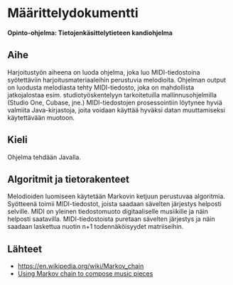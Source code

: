 # Määrittelydokumentti

**Opinto-ohjelma: Tietojenkäsittelytieteen kandiohjelma**

## Aihe

Harjoitustyön aiheena on luoda ohjelma, joka luo MIDI-tiedostoina syötettäviin harjoitusmateriaaleihin perustuvia melodioita. 
Ohjelman output on luodusta melodiasta tehty MIDI-tiedosto, joka on mahdollista jatkojalostaa esim. studiotyöskentelyyn tarkoitetuilla mallinnusohjelmilla (Studio One, Cubase, jne.)
MIDI-tiedostojen prosessointiin löytynee hyviä valmiita Java-kirjastoja, joita voidaan käyttää hyväksi datan muuttamiseksi käytettävään muotoon. 

## Kieli

Ohjelma tehdään Javalla.

## Algoritmit ja tietorakenteet

Melodioiden luomiseen käytetään Markovin ketjuun perustuvaa algoritmia. Syötteenä toimii MIDI-tiedostot, joista saadaan sävelten järjestys helposti selville. MIDI on yleinen tiedostomuoto digitaaliselle musiikille ja näin helposti saatavilla. 
MIDI-tiedostoista puretaan sävelten järjestys ja näin saadaan laskettua nuotin n+1 todennäköisyydet matriiseihin. 

## Lähteet 

- https://en.wikipedia.org/wiki/Markov_chain
- [Using Markov chain to compose music pieces](https://www.math.utah.edu/~gustafso/s2016/2270/published-projects-2016/zhang-bopanna/zhangJie-bopannaPrathusha-MarkovChainMusicComposition.pdf)
